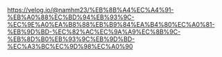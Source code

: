https://velog.io/@namhm23/%EB%8B%A4%EC%A4%91-%EB%A0%88%EC%BD%94%EB%93%9C-%EC%9E%A0%EA%B8%88%EB%B9%84%EA%B4%80%EC%A0%81-%EB%9D%BD-%EC%82%AC%EC%9A%A9%EC%8B%9C-%EB%8D%B0%EB%93%9C%EB%9D%BD-%EC%A3%BC%EC%9D%98%EC%A0%90
